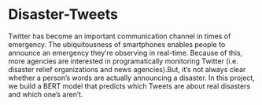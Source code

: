 # Disaster-Tweets
Twitter has become an important communication channel in times of emergency.
The ubiquitousness of smartphones enables people to announce an emergency they’re observing in real-time. Because of this, more agencies are interested in programatically monitoring Twitter (i.e. disaster relief organizations and news agencies).But, it’s not always clear whether a person’s words are actually announcing a disaster. 
In this project, we build a BERT model that predicts which Tweets are about real disasters and which one’s aren’t.
